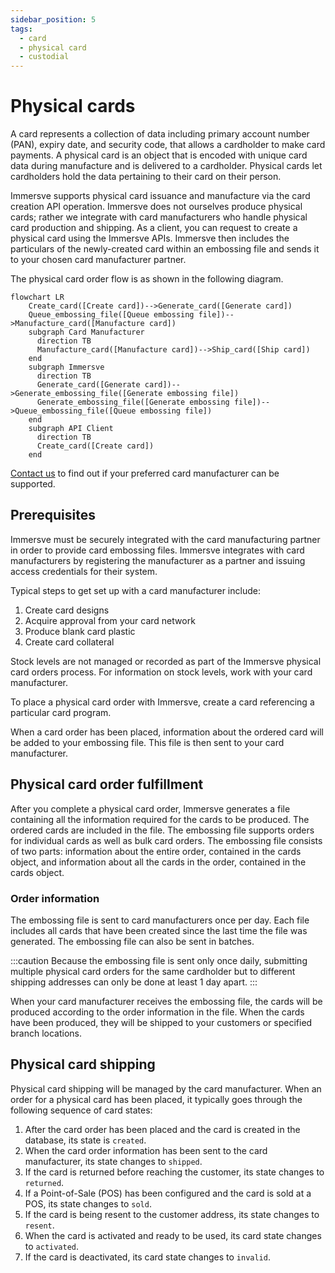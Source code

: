 ```yaml
---
sidebar_position: 5
tags:
  - card
  - physical card
  - custodial
---
```


# Physical cards

A card represents a collection of data including primary account number (PAN), expiry date, and security code, that allows a cardholder to make card payments. A physical card is an object that is encoded with unique card data during manufacture and is delivered to a cardholder. Physical cards let cardholders hold the data pertaining to their card on their person. 

Immersve supports physical card issuance and manufacture via the card creation API operation. Immersve does not ourselves produce physical cards; rather we integrate with card manufacturers who handle physical card production and shipping. As a client, you can request to create a physical card using the Immersve APIs. Immersve then includes the particulars of the newly-created card within an embossing file and sends it to your chosen card manufacturer partner.

The physical card order flow is as shown in the following diagram.

```mermaid
flowchart LR
    Create_card([Create card])-->Generate_card([Generate card])
    Queue_embossing_file([Queue embossing file])-->Manufacture_card([Manufacture card])
    subgraph Card Manufacturer
      direction TB
      Manufacture_card([Manufacture card])-->Ship_card([Ship card])
    end
    subgraph Immersve
      direction TB
      Generate_card([Generate card])-->Generate_embossing_file([Generate embossing file])
      Generate_embossing_file([Generate embossing file])-->Queue_embossing_file([Queue embossing file])
    end
    subgraph API Client
      direction TB
      Create_card([Create card])
    end
```

[Contact us](https://immersve.com/#contact) to find out if your preferred card manufacturer can be supported.


## Prerequisites
Immersve must be securely integrated with the card manufacturing partner in order to provide card embossing files. Immersve integrates with card manufacturers by registering the manufacturer as a partner and issuing access credentials for their system.

Typical steps to get set up with a card manufacturer include:

1. Create card designs
1. Acquire approval from your card network
1. Produce blank card plastic
1. Create card collateral

Stock levels are not managed or recorded as part of the Immersve physical card orders process. For information on stock levels, work with your card manufacturer.

To place a physical card order with Immersve, create a card referencing a particular card program.

When a card order has been placed, information about the ordered card will be added to your embossing file. This file is then sent to your card manufacturer.

## Physical card order fulfillment
After you complete a physical card order, Immersve generates a file containing all the information required for the cards to be produced. The ordered cards are included in the file. The embossing file supports orders for individual cards as well as bulk card orders. The embossing file consists of two parts: information about the entire order, contained in the cards object, and information about all the cards in the order, contained in the cards object.

### Order information
The embossing file is sent to card manufacturers once per day. Each file includes all cards that have been created since the last time the file was generated. The embossing file can also be sent in batches.

:::caution
Because the embossing file is sent only once daily, submitting multiple physical card orders for the same cardholder but to different shipping addresses can only be done at least 1 day apart.
:::

When your card manufacturer receives the embossing file, the cards will be produced according to the order information in the file. When the cards have been produced, they will be shipped to your customers or specified branch locations.

## Physical card shipping
Physical card shipping will be managed by the card manufacturer. When an order for a physical card has been placed, it typically goes through the following sequence of card states:

1. After the card order has been placed and the card is created in the database, its state is `created`.
1. When the card order information has been sent to the card manufacturer, its state changes to `shipped`.
1. If the card is returned before reaching the customer, its state changes to `returned`.
1. If a Point-of-Sale (POS) has been configured and the card is sold at a POS, its state changes to `sold`.
1. If the card is being resent to the customer address, its state changes to `resent`.
1. When the card is activated and ready to be used, its card state changes to `activated`.
1. If the card is deactivated, its card state changes to `invalid`.

